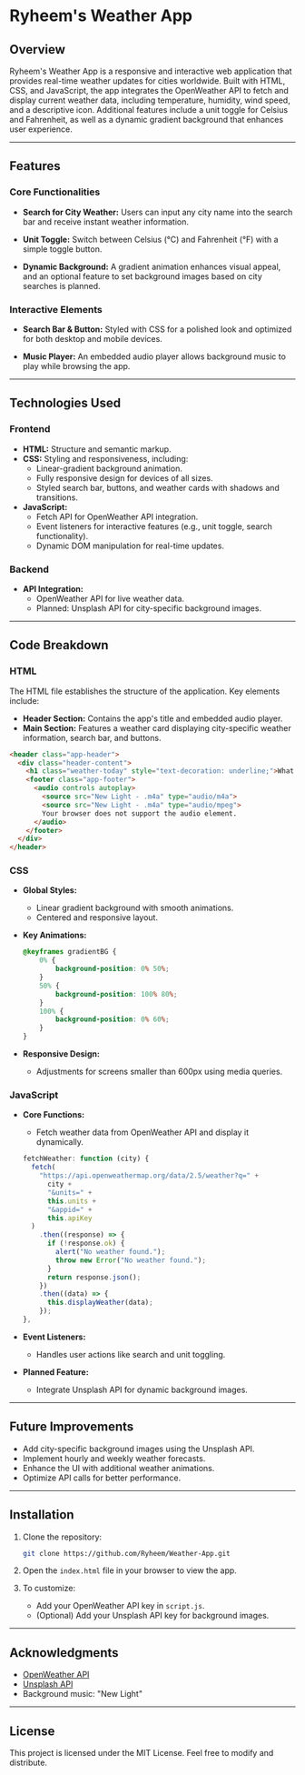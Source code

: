 # Ryheem's Weather App

## Overview
Ryheem's Weather App is a responsive and interactive web application that provides real-time weather updates for cities worldwide. Built with HTML, CSS, and JavaScript, the app integrates the OpenWeather API to fetch and display current weather data, including temperature, humidity, wind speed, and a descriptive icon. Additional features include a unit toggle for Celsius and Fahrenheit, as well as a dynamic gradient background that enhances user experience.

---

## Features

### Core Functionalities
- **Search for City Weather:**
  Users can input any city name into the search bar and receive instant weather information.

- **Unit Toggle:**
  Switch between Celsius (°C) and Fahrenheit (°F) with a simple toggle button.

- **Dynamic Background:**
  A gradient animation enhances visual appeal, and an optional feature to set background images based on city searches is planned.

### Interactive Elements
- **Search Bar & Button:**
  Styled with CSS for a polished look and optimized for both desktop and mobile devices.

- **Music Player:**
  An embedded audio player allows background music to play while browsing the app.

---

## Technologies Used

### Frontend
- **HTML:**
  Structure and semantic markup.
- **CSS:**
  Styling and responsiveness, including:
  - Linear-gradient background animation.
  - Fully responsive design for devices of all sizes.
  - Styled search bar, buttons, and weather cards with shadows and transitions.
- **JavaScript:**
  - Fetch API for OpenWeather API integration.
  - Event listeners for interactive features (e.g., unit toggle, search functionality).
  - Dynamic DOM manipulation for real-time updates.

### Backend
- **API Integration:**
  - OpenWeather API for live weather data.
  - Planned: Unsplash API for city-specific background images.

---

## Code Breakdown

### HTML
The HTML file establishes the structure of the application. Key elements include:

- **Header Section:**
  Contains the app's title and embedded audio player.
- **Main Section:**
  Features a weather card displaying city-specific weather information, search bar, and buttons.

```html
<header class="app-header">
  <div class="header-content">
    <h1 class="weather-today" style="text-decoration: underline;">What's the weather today?</h1>
    <footer class="app-footer">
      <audio controls autoplay>
        <source src="New Light - .m4a" type="audio/m4a">
        <source src="New Light - .m4a" type="audio/mpeg">
        Your browser does not support the audio element.
      </audio>
    </footer>
  </div>
</header>
```

### CSS
- **Global Styles:**
  - Linear gradient background with smooth animations.
  - Centered and responsive layout.

- **Key Animations:**
  ```css
  @keyframes gradientBG {
      0% {
          background-position: 0% 50%;
      }
      50% {
          background-position: 100% 80%;
      }
      100% {
          background-position: 0% 60%;
      }
  }
  ```

- **Responsive Design:**
  - Adjustments for screens smaller than 600px using media queries.

### JavaScript
- **Core Functions:**
  - Fetch weather data from OpenWeather API and display it dynamically.
  ```javascript
  fetchWeather: function (city) {
    fetch(
      "https://api.openweathermap.org/data/2.5/weather?q=" +
        city +
        "&units=" +
        this.units +
        "&appid=" +
        this.apiKey
    )
      .then((response) => {
        if (!response.ok) {
          alert("No weather found.");
          throw new Error("No weather found.");
        }
        return response.json();
      })
      .then((data) => {
        this.displayWeather(data);
      });
  },
  ```

- **Event Listeners:**
  - Handles user actions like search and unit toggling.

- **Planned Feature:**
  - Integrate Unsplash API for dynamic background images.

---

## Future Improvements
- Add city-specific background images using the Unsplash API.
- Implement hourly and weekly weather forecasts.
- Enhance the UI with additional weather animations.
- Optimize API calls for better performance.

---

## Installation

1. Clone the repository:
   ```bash
   git clone https://github.com/Ryheem/Weather-App.git
   ```

2. Open the `index.html` file in your browser to view the app.

3. To customize:
   - Add your OpenWeather API key in `script.js`.
   - (Optional) Add your Unsplash API key for background images.

---

## Acknowledgments
- [OpenWeather API](https://openweathermap.org/)
- [Unsplash API](https://unsplash.com/developers)
- Background music: "New Light"

---

## License
This project is licensed under the MIT License. Feel free to modify and distribute.


